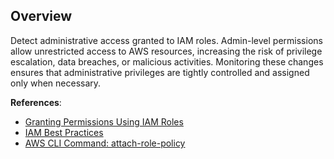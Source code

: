 ## Overview

Detect administrative access granted to IAM roles. Admin-level permissions allow unrestricted access to AWS resources, increasing the risk of privilege escalation, data breaches, or malicious activities. Monitoring these changes ensures that administrative privileges are tightly controlled and assigned only when necessary.

**References**:
- [Granting Permissions Using IAM Roles](https://docs.aws.amazon.com/IAM/latest/UserGuide/id_roles.html)
- [IAM Best Practices](https://docs.aws.amazon.com/IAM/latest/UserGuide/best-practices.html)
- [AWS CLI Command: attach-role-policy](https://docs.aws.amazon.com/cli/latest/reference/iam/attach-role-policy.html)

